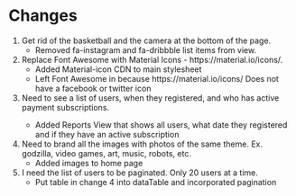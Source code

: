 <h1>Changes</h1>
<ol>
  <li>
    Get rid of the basketball and the camera at the bottom of the page.
    <ul>
      <li>Removed fa-instagram and fa-dribbble list items from view.</li>
    </ul>
   </li>
  <li>
    Replace Font Awesome with Material Icons - https://material.io/icons/.
    <ul>
      <li>Added Material-icon CDN to main stylesheet</li>
      <li>Left Font Awesome in because https://material.io/icons/ Does not have a facebook or twitter icon</li>
    </ul>
  </li>
  <li>Need to see a list of users, when they registered, and who has active payment subscriptions.</li>
    <ul>
      <li>Added Reports View that shows all users, what date they registered and if they have an active subscription</li>
    </ul>
  <li>Need to brand all the images with photos of the same theme. Ex. godzilla, video games, art, music, robots, etc.
  	<ul>
  		<li>Added images to home page</li>
  	</ul>
  </li>
  <li>I need the list of users to be paginated. Only 20 users at a time.
    <ul>
    	<li>Put table in change 4 into dataTable and incorporated pagination</li>
    </ul>
  </li>
</ol>
